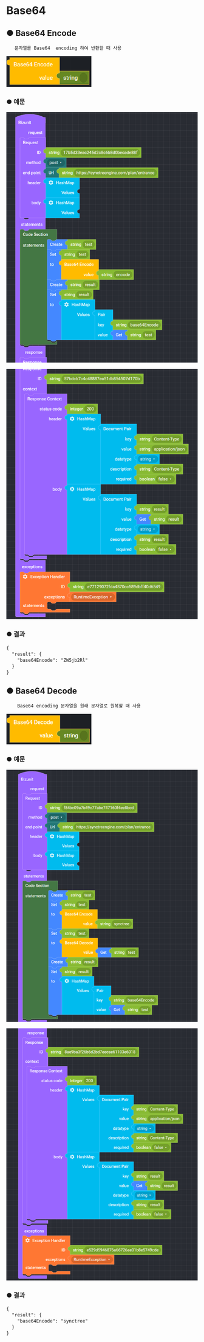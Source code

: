 # Base64

## ● Base64 Encode

       문자열를 Base64  encoding 하여 반환할 때 사용

![](../../.gitbook/assets/image%20%2859%29.png)

### ● 예문

![](../../.gitbook/assets/image%20%28410%29.png)

![](../../.gitbook/assets/image%20%28380%29.png)

### ● 결과

```text
{
  "result": {
    "base64Encode": "ZW5jb2Rl"
  }
}
```

## ● Base64 Decode

        Base64 encoding 문자열을 원래 문자열로 원복할 때 사용

![](../../.gitbook/assets/image%20%2855%29.png)

### ● 예문

![](../../.gitbook/assets/image%20%28390%29.png)

![](../../.gitbook/assets/image%20%28406%29.png)

### ● 결과

```text
{
  "result": {
    "base64Encode": "synctree"
  }
}
```



